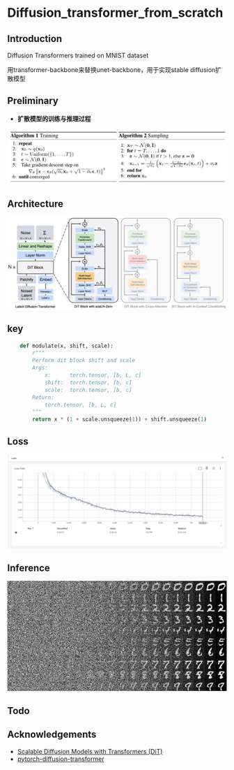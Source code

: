 # Diffusion_transformer_from_scratch

## Introduction

Diffusion Transformers trained on MNIST dataset

用transformer-backbone来替换unet-backbone，用于实现stable diffusion扩散模型

## Preliminary

- **扩散模型的训练与推理过程**

![diffusion process](./assets/diffusion.png)

## Architecture

![diffusion transformer architecture](./assets/dit_architecture.png)

## key

```python
    def modulate(x, shift, scale):
        r"""
        Perform dit block shift and scale
        Args:
            x:      torch.tensor, [b, L, c]
            shift:  torch.tensor, [b, c]
            scale:  torch.tensor, [b, c]
        Return:
            torch.tensor, [b, L, c]
        """
        return x * (1 + scale.unsqueeze(1)) + shift.unsqueeze(1)

```

## Loss

![loss](./assets/loss.png)

## Inference

![loss](./assets/inference-result.png)

## Todo

## Acknowledgements

- [Scalable Diffusion Models with Transformers (DiT)](https://github.com/facebookresearch/DiT)
- [pytorch-diffusion-transformer](https://github.com/owenliang/mnist-dits)
